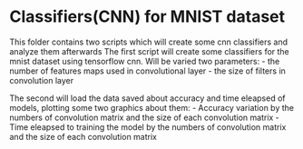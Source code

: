 # Classifiers(CNN) for MNIST dataset

This folder contains two scripts which will create some cnn classifiers and analyze them afterwards
The first script will create some classifiers for the mnist dataset using tensorflow cnn. Will be varied two parameters:
    - the number of features maps used in convolutional layer
    - the size of filters in convolution layer

The second will load the data saved about accuracy and time eleapsed of models, plotting some two graphics about them:
    - Accuracy variation by the numbers of convolution matrix and the size of each convolution matrix
    - Time eleapsed to training the model by the numbers of convolution matrix and the size of each convolution matrix
